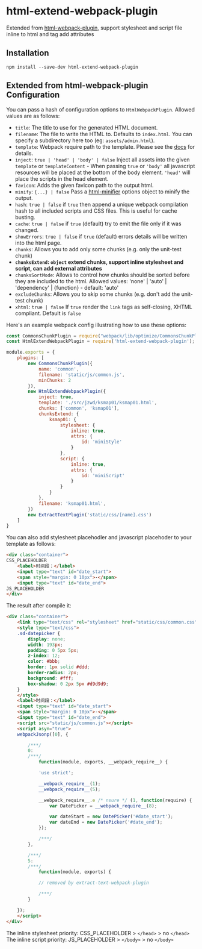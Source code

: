# html-extend-webpack-plugin

Extended from [html-webpack-plugin](https://www.npmjs.com/package/html-webpack-plugin), support stylesheet and script file inline to html and tag add attributes


## Installation
```shell
npm install --save-dev html-extend-webpack-plugin
```

## Extended from html-webpack-plugin Configuration
You can pass a hash of configuration options to `HtmlWebpackPlugin`.
Allowed values are as follows:

- `title`: The title to use for the generated HTML document.
- `filename`: The file to write the HTML to. Defaults to `index.html`.
   You can specify a subdirectory here too (eg: `assets/admin.html`).
- `template`: Webpack require path to the template. Please see the [docs](https://github.com/ampedandwired/html-webpack-plugin/blob/master/docs/template-option.md) for details. 
- `inject`: `true | 'head' | 'body' | false` Inject all assets into the given `template` or `templateContent` - When passing `true` or `'body'` all javascript resources will be placed at the bottom of the body element. `'head'` will place the scripts in the head element.
- `favicon`: Adds the given favicon path to the output html.
- `minify`: `{...} | false` Pass a [html-minifier](https://github.com/kangax/html-minifier#options-quick-reference) options object to minify the output.
- `hash`: `true | false` if `true` then append a unique webpack compilation hash to all
  included scripts and CSS files. This is useful for cache busting.
- `cache`: `true | false` if `true` (default) try to emit the file only if it was changed.
- `showErrors`: `true | false` if `true` (default) errors details will be written into the html page.
- `chunks`: Allows you to add only some chunks (e.g. only the unit-test chunk)
- **`chunksExtend`: `object` extend chunks, support inline stylesheet and script, can add external attributes**
- `chunksSortMode`: Allows to control how chunks should be sorted before they are included to the html. Allowed values: 'none' | 'auto' | 'dependency' | {function} - default: 'auto'
- `excludeChunks`: Allows you to skip some chunks (e.g. don't add the unit-test chunk)
- `xhtml`: `true | false` If `true` render the `link` tags as self-closing, XHTML compliant. Default is `false`

Here's an example webpack config illustrating how to use these options:
```javascript
const CommonsChunkPlugin = require("webpack/lib/optimize/CommonsChunkPlugin");
const HtmlExtendWebpackPlugin = require('html-extend-webpack-plugin');

module.exports = {
    plugins: [
        new CommonsChunkPlugin({
            name: 'common',
            filename: 'static/js/common.js',
            minChunks: 2
        }),
        new HtmlExtendWebpackPlugin({
            inject: true,
            template: './src/jzwd/ksmap01/ksmap01.html',
            chunks: ['common', 'ksmap01'],
            chunksExtend: {
                ksmap01: {
                    stylesheet: {
                        inline: true,
                        attrs: {
                            id: 'miniStyle'
                        }
                    },
                    script: {
                        inline: true,
                        attrs: {
                            id: 'miniScript'
                        }
                    }
                }
            },
            filename: 'ksmap01.html',
        })
        new ExtractTextPlugin('static/css/[name].css')
    ]
}
```


You can also add stylesheet placehodler and javascript placehoder to your template as follows:
```html
<div class="container">
CSS_PLACEHOLDER
    <label>时间段：</label>
    <input type="text" id="date_start">
    <span style="margin: 0 10px">-</span>
    <input type="text" id="date_end">
JS_PLACEHOLDER
</div>
```

The result after compile it:
```html
<div class="container">
    <link type="text/css" rel="stylesheet" href="static/css/common.css">
    <style type="text/css">
    .sd-datepicker {
        display: none;
        width: 193px;
        padding: 0 5px 5px;
        z-index: 12;
        color: #bbb;
        border: 1px solid #ddd;
        border-radius: 2px;
        background: #fff;
        box-shadow: 0 2px 5px #d9d9d9;
    }
    </style>
    <label>时间段：</label>
    <input type="text" id="date_start">
    <span style="margin: 0 10px">-</span>
    <input type="text" id="date_end">
    <script src="static/js/common.js"></script>
    <script asyn="true">
    webpackJsonp([0], {

        /***/
        0:
        /***/
            function(module, exports, __webpack_require__) {

            'use strict';

            __webpack_require__(1);
            __webpack_require__(5);

            __webpack_require__.e /* nsure */ (1, function(require) {
                var DatePicker = __webpack_require__(8);

                var dateStart = new DatePicker('#date_start');
                var dateEnd = new DatePicker('#date_end');
            });

            /***/
        },

        /***/
        5:
        /***/
            function(module, exports) {

            // removed by extract-text-webpack-plugin

            /***/
        }

    });
    </script>
</div>
```
The inline stylesheet priority: CSS_PLACEHOLDER > `</head>` > no `</head>`
The inline script priority: JS_PLACEHOLDER > `</body>` > no `</body>`
